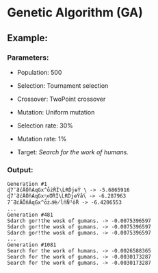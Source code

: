 # Genetic Algorithm (GA) 

## Example:

### Parameters:
- Population: 500

- Selection: Tournament selection
- Crossover: TwoPoint crossover
- Mutation: Uniform mutation

- Selection rate: 30%
- Mutation rate: 1%

- Target: *Search for the work of humans.*

### Output:
```
Generation #1
ɖ7ˉƋćÄÕňÁqGx^ȱżŘÎ\ĹɌĎjɵŶ \ -> -5.6865916
ɖ7ˉƋćÄÕňÁqGx^͉xƱŘÎ\ĹɌĎjɵŶǻ\ -> -6.287963
7ˉƋćÄÕňÁqGx^ȱż˵$ͩè̸ĺñÑ²ȏŘ -> -6.4206553
...
Generation #481
Sdarch gor!the wosk of gumans. -> -0.0075396597
Sdarch gor!the wosk of gumans. -> -0.0075396597
Sdarch gor!the wosk of gumans. -> -0.0075396597
...
Generation #1081
Search for the work of humans. -> -0.0026588365
Search for the work of gumans. -> -0.0030173287
Search for the work of gumans. -> -0.0030173287
```
